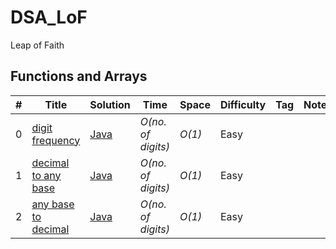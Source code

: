 # DSA_LoF
Leap of Faith

## Functions and Arrays
|  #  | Title           |  Solution       |  Time           | Space           | Difficulty    | Tag          | Note| 
|-----|---------------- | --------------- | --------------- | --------------- | ------------- |--------------|-----|
0 | [digit frequency](./Functions%20and%20Arrays/digitFrequency.txt) | [Java](./Functions%20and%20Arrays/digitFrequency.java)    | _O(no. of digits)_       |  _O(1)_        | Easy         |||
1 | [decimal to any base](./Functions%20and%20Arrays/decimalToAnyBase.txt) | [Java](./Functions%20and%20Arrays/decimalToAnyBase.java)    | _O(no. of digits)_       |  _O(1)_        | Easy         |||
2 | [any base to decimal](./Functions%20and%20Arrays/anybaseToDecimal.txt) | [Java](./Functions%20and%20Arrays/anybaseToDecimal.java)    | _O(no. of digits)_       |  _O(1)_        | Easy         |||
